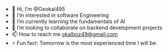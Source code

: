 - 👋 Hi, I’m @Geokal495
- 👀 I’m interested in software Engineering
- 🌱 I’m currently learning the fundamentals of AI
- 💞️ I’m looking to collaborate on backend development projects
- 📫 How to reach me okalboz49@gmail.com
- ⚡ Fun fact: Tomorrow is the most experienced time I will be.

<!---
Geokal495/Geokal495 is a ✨ special ✨ repository because its `README.md` (this file) appears on your GitHub profile.
You can click the Preview link to take a look at your changes.
--->

